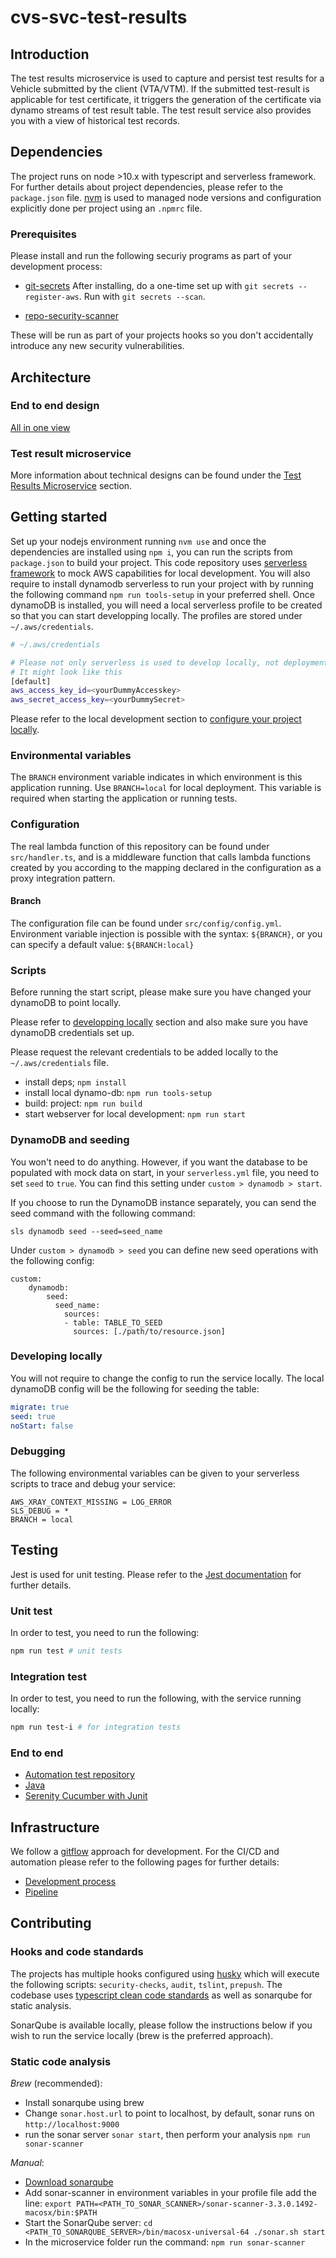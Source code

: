 # cvs-svc-test-results

## Introduction

The test results microservice is used to capture and persist test results for a Vehicle submitted by the client (VTA/VTM). If the submitted test-result is applicable for test certificate, it triggers the generation of the certificate via dynamo streams of test result table.
The test result service also provides you with a view of historical test records.

## Dependencies

The project runs on node >10.x with typescript and serverless framework. For further details about project dependencies, please refer to the `package.json` file.
[nvm](https://github.com/nvm-sh/nvm/blob/master/README.md) is used to managed node versions and configuration explicitly done per project using an `.npmrc` file.

### Prerequisites

Please install and run the following securiy programs as part of your development process:

- [git-secrets](https://github.com/awslabs/git-secrets)
  After installing, do a one-time set up with `git secrets --register-aws`. Run with `git secrets --scan`.

- [repo-security-scanner](https://github.com/UKHomeOffice/repo-security-scanner)

These will be run as part of your projects hooks so you don't accidentally introduce any new security vulnerabilities.

## Architecture

### End to end design

[All in one view](https://wiki.dvsacloud.uk/pages/viewpage.action?pageId=79254695)

### Test result microservice

More information about technical designs can be found under the [Test Results Microservice](https://wiki.dvsacloud.uk/pages/viewpage.action?spaceKey=HVT&title=Test+Results+Microservice) section.

## Getting started

Set up your nodejs environment running `nvm use` and once the dependencies are installed using `npm i`, you can run the scripts from `package.json` to build your project.
This code repository uses [serverless framework](https://www.serverless.com/framework/docs/) to mock AWS capabilities for local development.
You will also require to install dynamodb serverless to run your project with by running the following command `npm run tools-setup` in your preferred shell.
Once dynamoDB is installed, you will need a local serverless profile to be created so that you can start developping locally.
The profiles are stored under `~/.aws/credentials`.
```sh
# ~/.aws/credentials

# Please not only serverless is used to develop locally, not deployment of services are done with this framework
# It might look like this
[default]
aws_access_key_id=<yourDummyAccesskey>
aws_secret_access_key=<yourDummySecret>

```
Please refer to the local development section to [configure your project locally](#developing-locally).

### Environmental variables

The `BRANCH` environment variable indicates in which environment is this application running. Use `BRANCH=local` for local deployment. This variable is required when starting the application or running tests.

### Configuration

The real lambda function of this repository can be found under `src/handler.ts`, and is a middleware function that calls lambda functions created by you according to the mapping declared in the configuration as a proxy integration pattern.

#### Branch

The configuration file can be found under `src/config/config.yml`.
Environment variable injection is possible with the syntax:
`${BRANCH}`, or you can specify a default value: `${BRANCH:local}`

### Scripts

Before running the start script, please make sure you have changed your dynamoDB to point locally.

Please refer to [developping locally](#developing-locally) section and also make sure you have dynamoDB credentials set up.

Please request the relevant credentials to be added locally to the `~/.aws/credentials` file.

- install deps; `npm install`
- install local dynamo-db: `npm run tools-setup`
- build: project: `npm run build`
- start webserver for local development: `npm run start`

### DynamoDB and seeding

You won't need to do anything.
However, if you want the database to be populated with mock data on start, in your `serverless.yml` file, you need to set `seed` to `true`. You can find this setting under `custom > dynamodb > start`.

If you choose to run the DynamoDB instance separately, you can send the seed command with the following command:

`sls dynamodb seed --seed=seed_name`

Under `custom > dynamodb > seed` you can define new seed operations with the following config:

```YML
custom:
    dynamodb:
        seed:
          seed_name:
            sources:
            - table: TABLE_TO_SEED
              sources: [./path/to/resource.json]
```

### Developing locally

You will not require to change the config to run the service locally.
The local dynamoDB config will be the following for seeding the table:

```yml
migrate: true
seed: true
noStart: false
```

### Debugging

The following environmental variables can be given to your serverless scripts to trace and debug your service:

```shell
AWS_XRAY_CONTEXT_MISSING = LOG_ERROR
SLS_DEBUG = *
BRANCH = local
```

## Testing

Jest is used for unit testing.
Please refer to the [Jest documentation](https://jestjs.io/docs/en/getting-started) for further details.

### Unit test

In order to test, you need to run the following:

```sh
npm run test # unit tests
```

### Integration test

In order to test, you need to run the following, with the service running locally:

```sh
npm run test-i # for integration tests
```

### End to end

- [Automation test repository](https://github.com/dvsa/cvs-auto-svc)
- [Java](https://docs.oracle.com/en/java/javase/11/)
- [Serenity Cucumber with Junit](https://serenity-bdd.github.io/theserenitybook/latest/junit-basic.html)

## Infrastructure

We follow a [gitflow](https://www.atlassian.com/git/tutorials/comparing-workflows/gitflow-workflow) approach for development.
For the CI/CD and automation please refer to the following pages for further details:

- [Development process](https://wiki.dvsacloud.uk/display/HVT/CVS+Pipeline+Infrastructure)
- [Pipeline](https://wiki.dvsacloud.uk/pages/viewpage.action?pageId=36870584)

## Contributing

### Hooks and code standards

The projects has multiple hooks configured using [husky](https://github.com/typicode/husky#readme) which will execute the following scripts: `security-checks`, `audit`, `tslint`, `prepush`.
The codebase uses [typescript clean code standards](https://github.com/labs42io/clean-code-typescript) as well as sonarqube for static analysis.

SonarQube is available locally, please follow the instructions below if you wish to run the service locally (brew is the preferred approach).

### Static code analysis

_Brew_ (recommended):

- Install sonarqube using brew
- Change `sonar.host.url` to point to localhost, by default, sonar runs on `http://localhost:9000`
- run the sonar server `sonar start`, then perform your analysis `npm run sonar-scanner`

_Manual_:

- [Download sonarqube](https://www.sonarqube.org/downloads/)
- Add sonar-scanner in environment variables in your profile file add the line: `export PATH=<PATH_TO_SONAR_SCANNER>/sonar-scanner-3.3.0.1492-macosx/bin:$PATH`
- Start the SonarQube server: `cd <PATH_TO_SONARQUBE_SERVER>/bin/macosx-universal-64 ./sonar.sh start`
- In the microservice folder run the command: `npm run sonar-scanner`
